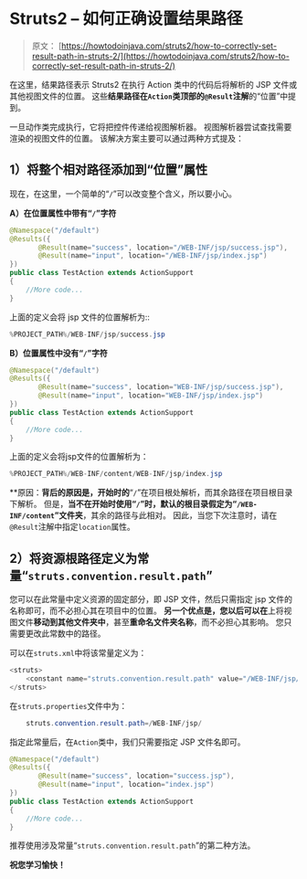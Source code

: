# Struts2 – 如何正确设置结果路径

> 原文： [https://howtodoinjava.com/struts2/how-to-correctly-set-result-path-in-struts-2/](https://howtodoinjava.com/struts2/how-to-correctly-set-result-path-in-struts-2/)

在这里，结果路径表示 Struts2 在执行 Action 类中的代码后将解析的 JSP 文件或其他视图文件的位置。 这些**结果路径在`Action`类顶部的`@Result`注解**的“位置”中提到。

一旦动作类完成执行，它将把控件传递给视图解析器。 视图解析器尝试查找需要渲染的视图文件的位置。 该解决方案主要可以通过两种方式提及：

## 1）将整个相对路径添加到“位置”属性

现在，在这里，一个简单的“`/`”可以改变整个含义，所以要小心。

**A）在位置属性中带有“`/`”字符**

```java
@Namespace("/default")
@Results({
	   @Result(name="success", location="/WEB-INF/jsp/success.jsp"),
	   @Result(name="input", location="/WEB-INF/jsp/index.jsp")
})
public class TestAction extends ActionSupport 
{
	//More code...
} 

```

上面的定义会将 jsp 文件的位置解析为::

```java
%PROJECT_PATH%/WEB-INF/jsp/success.jsp

```

**B）位置属性中没有“`/`”字符**

```java
@Namespace("/default")
@Results({
	   @Result(name="success", location="WEB-INF/jsp/success.jsp"),
	   @Result(name="input", location="WEB-INF/jsp/index.jsp")
})
public class TestAction extends ActionSupport 
{
	//More code...
} 

```

上面的定义会将jsp文件的位置解析为：

```java
%PROJECT_PATH%/WEB-INF/content/WEB-INF/jsp/index.jsp

```

**原因：**背后的原因是，开始时的**“`/`”在项目根处解析，而其余路径在项目根目录下解析。 但是，**当不在开始时使用“`/`”时，默认的根目录假定为“`/WEB-INF/content`”文件夹**，其余的路径与此相对。 因此，当您下次注意时，请在`@Result`注解中指定`location`属性。

## 2）将资源根路径定义为常量“`struts.convention.result.path`”

您可以在此常量中定义资源的固定部分，即 JSP 文件，然后只需指定 jsp 文件的名称即可，而不必担心其在项目中的位置。 **另一个优点是，您以后可以在**上将视图文件**移动到其他文件夹中**，甚至**重命名文件夹名称**，而不必担心其影响。 您只需要更改此常数中的路径。

可以在`struts.xml`中将该常量定义为：

```java
<struts>
	<constant name="struts.convention.result.path" value="/WEB-INF/jsp/" />
</struts>

```

在`struts.properties`文件中为：

```java
	struts.convention.result.path=/WEB-INF/jsp/

```

指定此常量后，在`Action`类中，我们只需要指定 JSP 文件名即可。

```java
@Namespace("/default")
@Results({
	   @Result(name="success", location="success.jsp"),
	   @Result(name="input", location="index.jsp")
})
public class TestAction extends ActionSupport 
{
	//More code...
}

```

推荐使用涉及常量“`struts.convention.result.path`”的第二种方法。

**祝您学习愉快！**